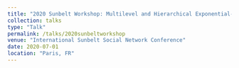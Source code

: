 ```yaml
---
title: "2020 Sunbelt Workshop: Multilevel and Hierarchical Exponential-Family Random Random Graph Models with Local Dependence"
collection: talks
type: "Talk"
permalink: /talks/2020sunbeltworkshop
venue: "International Sunbelt Social Network Conference"
date: 2020-07-01
location: "Paris, FR"
---
```





